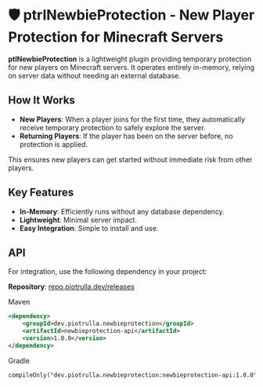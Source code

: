 # 🛡️ ptrlNewbieProtection - New Player Protection for Minecraft Servers

**ptlNewbieProtection** is a lightweight plugin providing temporary protection for new players on Minecraft servers. It operates entirely in-memory, relying on server data without needing an external database.

## How It Works

- **New Players**: When a player joins for the first time, they automatically receive temporary protection to safely explore the server.
- **Returning Players**: If the player has been on the server before, no protection is applied.

This ensures new players can get started without immediate risk from other players.

## Key Features

- **In-Memory**: Efficiently runs without any database dependency.
- **Lightweight**: Minimal server impact.
- **Easy Integration**: Simple to install and use.

## API

For integration, use the following dependency in your project:

**Repository**: [repo.piotrulla.dev/releases](https://repo.piotrulla.dev/releases)

Maven
```xml
<dependency>
    <groupId>dev.piotrulla.newbieprotection</groupId>
    <artifactId>newbieprotection-api</artifactId>
    <version>1.0.0</version>
</dependency>
```

Gradle
```xml
compileOnly("dev.piotrulla.newbieprotection:newbieprotection-api:1.0.0")

